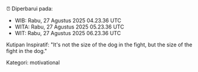⏰ Diperbarui pada:
- WIB: Rabu, 27 Agustus 2025 04.23.36 UTC
- WITA: Rabu, 27 Agustus 2025 05.23.36 UTC
- WIT: Rabu, 27 Agustus 2025 06.23.36 UTC

Kutipan Inspiratif:
"It's not the size of the dog in the fight, but the size of the fight in the dog."


Kategori: motivational

